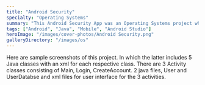 ```yaml
---
title: "Android Security"
specialty: "Operating Systems"
summary: "This Android Security App was an Operating Systems project where password hashing was the main focus using Android Studio and Virtual Machines."
tags: ["Android", "Java", "Mobile", "Android Studio"]
heroImage: "/images/cover-photos/Android Security.png"
galleryDirectory: "/images/os"
---
```


Here are sample screenshots of this project. In which the latter includes 5 Java classes with an xml for each
respective class. There are 3 Activity classes consisting of Main, Login,
CreateAccount. 2 java files, User and UserDatabse and xml files for user
interface for the 3 activities.
